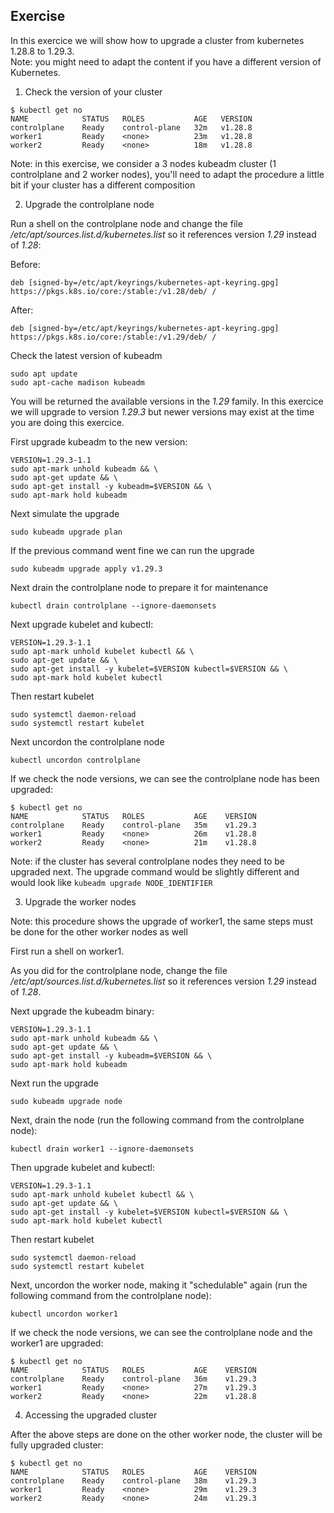 ## Exercise

In this exercice we will show how to upgrade a cluster from kubernetes 1.28.8 to 1.29.3.  
Note: you might need to adapt the content if you have a different version of Kubernetes.

1. Check the version of your cluster

```
$ kubectl get no
NAME            STATUS   ROLES           AGE   VERSION
controlplane    Ready    control-plane   32m   v1.28.8
worker1         Ready    <none>          23m   v1.28.8
worker2         Ready    <none>          18m   v1.28.8
```

Note: in this exercise, we consider a 3 nodes kubeadm cluster (1 controlplane and 2 worker nodes), you'll need to adapt the procedure a little bit if your cluster has a different composition

2. Upgrade the controlplane node

Run a shell on the controlplane node and change the file */etc/apt/sources.list.d/kubernetes.list* so it references version *1.29* instead of *1.28*:

Before:
```
deb [signed-by=/etc/apt/keyrings/kubernetes-apt-keyring.gpg] https://pkgs.k8s.io/core:/stable:/v1.28/deb/ /
```

After:
```
deb [signed-by=/etc/apt/keyrings/kubernetes-apt-keyring.gpg] https://pkgs.k8s.io/core:/stable:/v1.29/deb/ /
```

Check the latest version of kubeadm

```
sudo apt update
sudo apt-cache madison kubeadm
```

You will be returned the available versions in the *1.29* family. In this exercice we will upgrade to version *1.29.3* but newer versions may exist at the time you are doing this exercice.

First upgrade kubeadm to the new version:

```
VERSION=1.29.3-1.1
sudo apt-mark unhold kubeadm && \
sudo apt-get update && \
sudo apt-get install -y kubeadm=$VERSION && \
sudo apt-mark hold kubeadm
```

Next simulate the upgrade

```
sudo kubeadm upgrade plan
```

If the previous command went fine we can run the upgrade

```
sudo kubeadm upgrade apply v1.29.3
```

Next drain the controlplane node to prepare it for maintenance

```
kubectl drain controlplane --ignore-daemonsets
```

Next upgrade kubelet and kubectl:

```
VERSION=1.29.3-1.1
sudo apt-mark unhold kubelet kubectl && \
sudo apt-get update && \
sudo apt-get install -y kubelet=$VERSION kubectl=$VERSION && \
sudo apt-mark hold kubelet kubectl
```

Then restart kubelet

```
sudo systemctl daemon-reload
sudo systemctl restart kubelet
```

Next uncordon the controlplane node

```
kubectl uncordon controlplane
```

If we check the node versions, we can see the controlplane node has been upgraded:

```
$ kubectl get no
NAME            STATUS   ROLES           AGE    VERSION
controlplane    Ready    control-plane   35m    v1.29.3
worker1         Ready    <none>          26m    v1.28.8
worker2         Ready    <none>          21m    v1.28.8
```

Note: if the cluster has several controlplane nodes they need to be upgraded next. The upgrade command would be slightly different and would look like ```kubeadm upgrade NODE_IDENTIFIER```

3. Upgrade the worker nodes

Note: this procedure shows the upgrade of worker1, the same steps must be done for the other worker nodes as well

First run a shell on worker1.

As you did for the controlplane node, change the file */etc/apt/sources.list.d/kubernetes.list* so it references version *1.29* instead of *1.28*.

Next upgrade the kubeadm binary:

```
VERSION=1.29.3-1.1
sudo apt-mark unhold kubeadm && \
sudo apt-get update && \
sudo apt-get install -y kubeadm=$VERSION && \
sudo apt-mark hold kubeadm
```

Next run the upgrade 

```
sudo kubeadm upgrade node
```

Next, drain the node (run the following command from the controlplane node):

```
kubectl drain worker1 --ignore-daemonsets
```

Then upgrade kubelet and kubectl:

```
VERSION=1.29.3-1.1
sudo apt-mark unhold kubelet kubectl && \
sudo apt-get update && \
sudo apt-get install -y kubelet=$VERSION kubectl=$VERSION && \
sudo apt-mark hold kubelet kubectl
```

Then restart kubelet

```
sudo systemctl daemon-reload
sudo systemctl restart kubelet
```

Next, uncordon the worker node, making it "schedulable" again (run the following command from the controlplane node):

```
kubectl uncordon worker1
```

If we check the node versions, we can see the controlplane node and the worker1 are upgraded:

```
$ kubectl get no
NAME            STATUS   ROLES           AGE    VERSION
controlplane    Ready    control-plane   36m    v1.29.3
worker1         Ready    <none>          27m    v1.29.3
worker2         Ready    <none>          22m    v1.28.8
```

4. Accessing the upgraded cluster

After the above steps are done on the other worker node, the cluster will be fully upgraded cluster:

```
$ kubectl get no
NAME            STATUS   ROLES           AGE    VERSION
controlplane    Ready    control-plane   38m    v1.29.3
worker1         Ready    <none>          29m    v1.29.3
worker2         Ready    <none>          24m    v1.29.3
```
